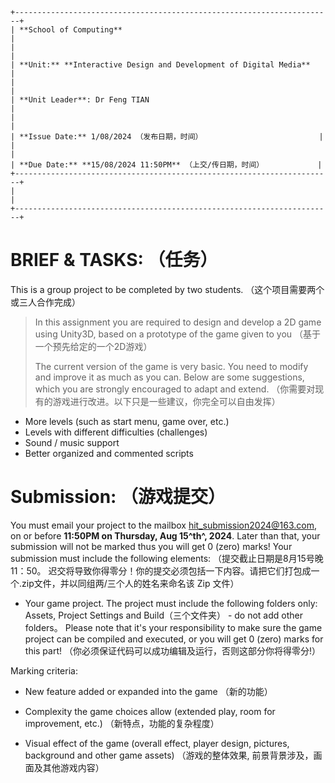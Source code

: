 ```text
+-----------------------------------------------------------------------+
| **School of Computing**                                               |
|                                                                       |
| **Unit:** **Interactive Design and Development of Digital Media**     |
|                                                                       |
| **Unit Leader**: Dr Feng TIAN                                         |
|                                                                       |
| **Issue Date:** 1/08/2024 （发布日期，时间）                          |
|                                                                       |
| **Due Date:** **15/08/2024 11:50PM** （上交/传日期，时间）            |
+-----------------------------------------------------------------------+
|                                                                       |
+-----------------------------------------------------------------------+
```

# BRIEF & TASKS: （任务）

This is a group project to be completed by two students.
（这个项目需要两个或三人合作完成）

> In this assignment you are required to design and develop a 2D game
> using Unity3D, based on a prototype of the game given to you
> （基于一个预先给定的一个2D游戏）
>
> The current version of the game is very basic. You need to modify and
> improve it as much as you can. Below are some suggestions, which you
> are strongly encouraged to adapt and extend.
> （你需要对现有的游戏进行改进。以下只是一些建议，你完全可以自由发挥）

- More levels (such as start menu, game over, etc.)
- Levels with different difficulties (challenges)
- Sound / music support
- Better organized and commented scripts

# Submission: （游戏提交）

You must email your project to the mailbox
<hit_submission2024@163.com>, on or before **11:50PM on Thursday, Aug
15^th^, 2024**. Later than that, your submission will not be marked
thus you will get 0 (zero) marks! Your submission must include the
following elements: （提交截止日期是8月15号晚11：50。
迟交将导致你得零分！你的提交必须包括一下内容。请把它们打包成一个.zip文件，并以同组两/三个人的姓名来命名该
Zip 文件）

- Your game project. The project must include the following folders
    only: Assets, Project Settings and Build（三个文件夹） - do not
    add other folders。 Please note that it's your responsibility to
    make sure the game project can be compiled and executed, or you
    will get 0 (zero) marks for this part!
    （你必须保证代码可以成功编辑及运行，否则这部分你将得零分!）

Marking criteria:

- New feature added or expanded into the game （新的功能）

- Complexity the game choices allow (extended play, room for
    improvement, etc.) （新特点，功能的复杂程度）

- Visual effect of the game (overall effect, player design, pictures,
    background and other game assets) （游戏的整体效果,
    前景背景涉及，画面及其他游戏内容）
